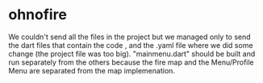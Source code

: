 # ohnofire
  We couldn't send all the files in the project but we managed only to send the dart files that contain the code , and the .yaml file
where we did some change (the project file was too big). "mainmenu.dart" should be built and run separately from the others because the fire map and the Menu/Profile Menu
are separated from the map implemenation.
